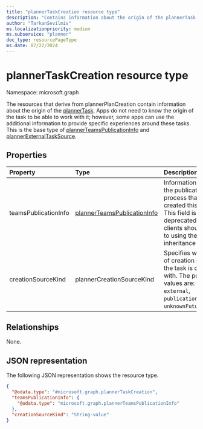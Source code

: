 ```yaml
---
title: "plannerTaskCreation resource type"
description: "Contains information about the origin of the plannerTask."
author: "TarkanSevilmis"
ms.localizationpriority: medium
ms.subservice: "planner"
doc_type: resourcePageType
ms.date: 07/22/2024
---
```


# plannerTaskCreation resource type

Namespace: microsoft.graph

The resources that derive from plannerPlanCreation contain information about the origin of the [plannerTask](plannerTask.md). Apps do not need to know the origin of the task to be able to work with it; however, some apps can use the additional information to provide specific experiences around these tasks. This is the base type of [plannerTeamsPublicationInfo](plannerTeamsPublicationInfo.md) and [plannerExternalTaskSource](plannerExternalTaskSource.md).

## Properties
|Property|Type|Description|
|:---|:---|:---|
|teamsPublicationInfo|[plannerTeamsPublicationInfo](../resources/plannerteamspublicationinfo.md)|Information about the publication process that created this task. This field is deprecated and clients should move to using the new inheritance model.|
|creationSourceKind|plannerCreationSourceKind|Specifies what kind of creation source the task is created with. The possible values are: `external`, `publication` and `unknownFutureValue`.|

## Relationships
None.

## JSON representation
The following JSON representation shows the resource type.
<!-- {
  "blockType": "resource",
  "@odata.type": "microsoft.graph.plannerTaskCreation"
}
-->
``` json
{
  "@odata.type": "#microsoft.graph.plannerTaskCreation",
  "teamsPublicationInfo": {
    "@odata.type": "microsoft.graph.plannerTeamsPublicationInfo"
  },
  "creationSourceKind": "String-value"
}
```

